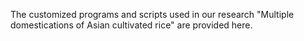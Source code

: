 The customized programs and scripts used in our research "Multiple domestications of Asian cultivated rice" are provided here.
